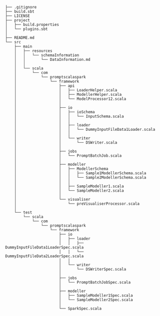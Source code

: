 

    ├── .gitignore
	├── build.sbt
	├── LICENSE
	├── project
	│   ├── build.properties
	│   └── plugins.sbt
	│
	├── README.md
	└── src
	    ├── main
	    │   ├── resources
	    │   │   └── schemaInformation
	    │   │       └── DataInformation.md
	    │   │
	    │   └── scala
	    │       └── com
	    │           └── promptscalaspark
	    │               └── framework
	    │                   ├── api
	    │                   │   ├── LoaderHelper.scala
	    │                   │   ├── ModellerHelper.scala
	    │                   │   └── ModelProcessor12.scala
	    │                   │
	    │                   ├── io
	    │                   │   ├── ioSchema
	    │                   │   │   └── InputSchema.scala
	    │                   │   │
	    │                   │   ├── loader
	    │                   │   │   └── DummyInputFileData1Loader.scala
	    │                   │   │
	    │                   │   └── writer
	    │                   │       └── DSWriter.scala
	    │                   │
	    │                   ├── jobs
	    │                   │   └── PromptBatchJob.scala
	    │                   │
	    │                   ├── modeller
	    │                   │   ├── ModellerSchema
	    │                   │   │   ├── Sample1ModellerSchema.scala
	    │                   │   │   └── Sample2ModellerSchema.scala
	    │                   │   │
	    │                   │   ├── SampleModeller1.scala
	    │                   │   └── SampleModeller2.scala
	    │                   │
	    │                   └── visualiser
	    │                       └── preVisualiserProcessor.scala
	    │
	    └── test
	        └── scala
	            └── com
	                └── promptscalaspark
	                    └── framework
	                        ├── io
	                        │   ├── loader
	                        │   │   ├── DummyInputFileData1LoaderSpec.scala
	                        │   │   └── DummyInputFileData2LoaderSpec.scala
	                        │   │
	                        │   └── writer
	                        │       └── DSWriterSpec.scala
	                        │
	                        ├── jobs
	                        │   └── PromptBatchJobSpec.scala
	                        │
	                        ├── modeller
	                        │   ├── SampleModeller1Spec.scala
	                        │   └── SampleModeller2Spec.scala
	                        │
	                        └── SparkSpec.scala
